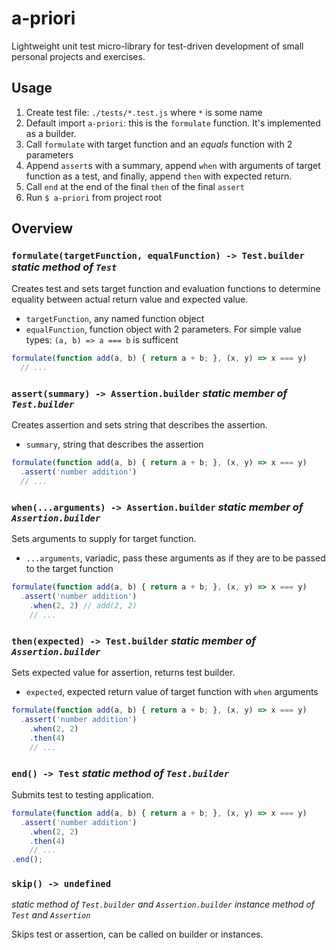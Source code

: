 # a-priori

Lightweight unit test micro-library for test-driven development 
of small personal projects and exercises. 

## Usage

1. Create test file: `./tests/*.test.js` where `*` is some name
2. Default import `a-priori`: this is the `formulate` function. It's implemented 
as a builder.
3. Call `formulate` with target function and an *equals* function with 2 
parameters
4. Append `assert`s with a summary, append `when` with arguments of target
function as a test, and finally, append `then` with expected return.
5. Call `end` at the end of the final `then` of the final `assert`
6. Run `$ a-priori` from project root

## Overview

### `formulate(targetFunction, equalFunction) -> Test.builder` *static method of `Test`*
  Creates test and sets target function and evaluation functions to determine 
  equality between actual return value and expected value. 

  - `targetFunction`, any named function object
  - `equalFunction`, function object with 2 parameters. For simple value types: 
  `(a, b) => a === b` is sufficent

  ```js
  formulate(function add(a, b) { return a + b; }, (x, y) => x === y)
    // ...
  ```

### `assert(summary) -> Assertion.builder` *static member of `Test.builder`*
  Creates assertion and sets string that describes the assertion.

  - `summary`, string that describes the assertion

  ```js
  formulate(function add(a, b) { return a + b; }, (x, y) => x === y)
    .assert('number addition') 
    // ...
  ```

### `when(...arguments) -> Assertion.builder` *static member of `Assertion.builder`*
  Sets arguments to supply for target function.

  - `...arguments`, variadic, pass these arguments as if they are to be passed
  to the target function

  ```js
  formulate(function add(a, b) { return a + b; }, (x, y) => x === y)
    .assert('number addition') 
      .when(2, 2) // add(2, 2)
      // ...
  ```

### `then(expected) -> Test.builder` *static member of `Assertion.builder`*
  Sets expected value for assertion, returns test builder.

  - `expected`, expected return value of target function with `when` arguments

  ```js
  formulate(function add(a, b) { return a + b; }, (x, y) => x === y)
    .assert('number addition') 
      .when(2, 2)
      .then(4)
      // ...
  ```

### `end() -> Test` *static method of `Test.builder`*
  Submits test to testing application.

  ```js
  formulate(function add(a, b) { return a + b; }, (x, y) => x === y)
    .assert('number addition') 
      .when(2, 2)
      .then(4)
      // ...
  .end();
  ```

### `skip() -> undefined`
*static method of `Test.builder` and `Assertion.builder`*
*instance method of `Test` and `Assertion`*

  Skips test or assertion, can be called on builder or instances.